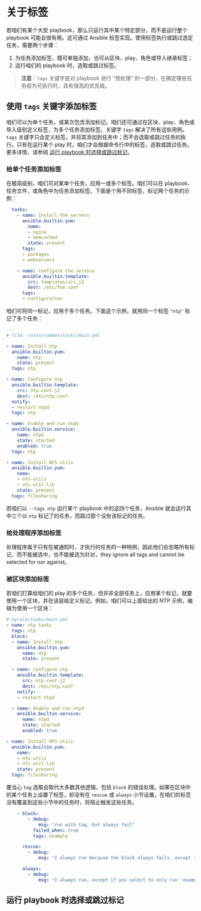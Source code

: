 # 关于标签

若咱们有某个大型 playbook，那么只运行其中某个特定部分，而不是运行整个 playbook 可能会很有用。这可通过 Ansible 标签实现。使用标签执行或跳过选定任务，需要两个步骤：

1. 为任务添加标签，既可单独添加，也可从区块、play、角色或导入继承标签；
2. 运行咱们的 playbook 时，选取或跳过标签。


> **注意**：`tags` 关键字是对 playbook 进行 “预处理” 的一部分，在确定哪些任务视为可执行时，具有很高的优先级。


## 使用 `tags` 关键字添加标签

咱们可以为单个任务，或某次包含添加标记。咱们还可通过在区块、play、角色或导入级别定义标签，为多个任务添加标签。关键字 `tags` 解决了所有这些用例。`tags` 关键字只会定义标签，并将其添加到任务中；而不会选取或跳过任务的执行。只有在运行某个 play 时，咱们才会根据命令行中的标签，选取或跳过任务。更多详情，请参阅 [运行 playbook 时选择或跳过标记](#运行-playbook-时选择或跳过标记)。


### 给单个任务添加标签

在极简级别，咱们可对某单个任务，应用一或多个标签。咱们可以在 playbook、任务文件，或角色中为任务添加标签。下面是个用不同标签，标记两个任务的示例：


```yaml
  tasks:
    - name: Install the servers
      ansible.builtin.yum:
        name:
        - nginx
        - memcached
        state: present
      tags:
      - packages
      - webservers

    - name: Configure the service
      ansible.builtin.template:
        src: templates/src.j2
        dest: /etc/foo.conf
      tags:
      - configuration
```

咱们可将同一标记，应用于多个任务。下面这个示例，就用同一个标签 `"ntp"` 标记了多个任务：


```yaml
---
# file: roles/common/tasks/main.yml

- name: Install ntp
  ansible.builtin.yum:
    name: ntp
    state: present
  tags: ntp

- name: Configure ntp
  ansible.builtin.template:
    src: ntp.conf.j2
    dest: /etc/ntp.conf
  notify:
  - restart ntpd
  tags: ntp

- name: Enable and run ntpd
  ansible.builtin.service:
    name: ntpd
    state: started
    enabled: true
  tags: ntp

- name: Install NFS utils
  ansible.builtin.yum:
    name:
    - nfs-utils
    - nfs-util-lib
    state: present
  tags: filesharing
```

若咱们以 `--tags ntp` 运行某个 playbook 中的这四个任务，Ansible 就会运行其中三个以 `ntp` 标记了的任务，而跳过那个没有该标记的任务。

### 给处理程序添加标签

处理程序属于只有在被通知时，才执行的任务的一种特例，因此他们会忽略所有标记，而不能被选中，也不能被选为针对，they ignore all tags and cannot be selected for nor against。

### 被区块添加标签

若咱们打算给咱们的 play 的多个任务，但并非全部任务上，应用某个标记，就要使用一个区块，并在该层级定义标记。例如，咱们可以上面给出的 NTP 示例，编辑为使用一个区块：


```yaml
# myrole/tasks/main.yml
- name: ntp tasks
  tags: ntp
  block:
  - name: Install ntp
    ansible.builtin.yum:
      name: ntp
      state: present

  - name: Configure ntp
    ansible.builtin.template:
      src: ntp.conf.j2
      dest: /etc/ntp.conf
    notify:
    - restart ntpd

  - name: Enable and run ntpd
    ansible.builtin.service:
      name: ntpd
      state: started
      enabled: true

- name: Install NFS utils
  ansible.builtin.yum:
    name:
    - nfs-utils
    - nfs-util-lib
    state: present
  tags: filesharing
```

要当心 `tag` 选取会取代大多数其他逻辑，包括 `block` 的错误处理。如果在区块中的某个任务上设置了标签，却没有在 `rescue` 或 `always` 小节设置，在咱们的标签没有覆盖到这些小节中的任务时，将阻止触发这些任务。


```yaml
    - block:
        - debug:
            msg: "run with tag, but always fail"
          failed_when: true
          tags: example

      rescue:
        - debug:
            msg: "I always run because the block always fails, except if you select to only run 'example' tag"

      always:
        - debug:
            msg: "I always run, except if you select to only run 'example' tag"
```


## 运行 playbook 时选择或跳过标记
